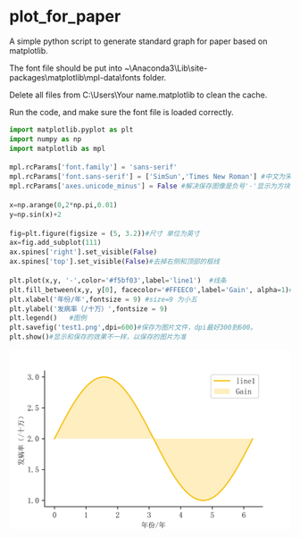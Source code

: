 # plot_for_paper
A simple python script to generate standard graph for paper based on matplotlib.

The font file should be put into ~\Anaconda3\Lib\site-packages\matplotlib\mpl-data\fonts folder.

Delete all files from C:\Users\Your name\.matplotlib to clean the cache.

Run the code, and make sure the font file is loaded correctly.

```python
import matplotlib.pyplot as plt  
import numpy as np  
import matplotlib as mpl  

mpl.rcParams['font.family'] = 'sans-serif'  
mpl.rcParams['font.sans-serif'] = ['SimSun','Times New Roman'] #中文为宋体，英文数字为新罗马
mpl.rcParams['axes.unicode_minus'] = False #解决保存图像是负号'-'显示为方块的问题  
  
x=np.arange(0,2*np.pi,0.01)
y=np.sin(x)+2

fig=plt.figure(figsize = (5, 3.2))#尺寸 单位为英寸
ax=fig.add_subplot(111)
ax.spines['right'].set_visible(False)
ax.spines['top'].set_visible(False)#去掉右侧和顶部的框线

plt.plot(x,y, '-',color='#f5bf03',label='line1')  #线条
plt.fill_between(x,y, y[0], facecolor='#FFEEC0',label='Gain', alpha=1)#填充
plt.xlabel('年份/年',fontsize = 9) #size=9 为小五
plt.ylabel('发病率（/十万）',fontsize = 9)  
plt.legend()   #图例
plt.savefig('test1.png',dpi=600)#保存为图片文件，dpi最好300到600。
plt.show()#显示和保存的效果不一样，以保存的图片为准
```


![png](test1.png)
